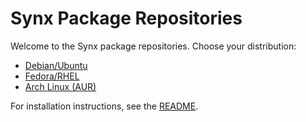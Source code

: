 # Synx Package Repositories

Welcome to the Synx package repositories. Choose your distribution:

- [Debian/Ubuntu](deb/)
- [Fedora/RHEL](rpm/)
- [Arch Linux (AUR)](https://aur.archlinux.org/packages/synx)

For installation instructions, see the [README](https://github.com/A5873/synx#installation).

